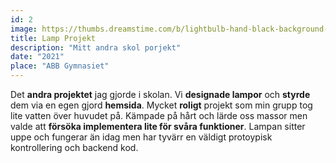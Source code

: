 ```yaml
---
id: 2
image: https://thumbs.dreamstime.com/b/lightbulb-hand-black-background-enegy-magic-concept-save-world-lightbulb-black-background-enegy-concept-135082239.jpg
title: Lamp Projekt
description: "Mitt andra skol porjekt"
date: "2021"
place: "ABB Gymnasiet"
---
```


Det **andra projektet** jag gjorde i skolan. Vi **designade lampor** och **styrde** dem via en egen gjord **hemsida**. Mycket **roligt** projekt som min grupp tog lite vatten över huvudet på. Kämpade på hårt och lärde oss massor men valde att **försöka implementera lite för svåra funktioner**. Lampan sitter uppe och fungerar än idag men har tyvärr en väldigt protoypisk kontrollering och backend kod.

<br>
